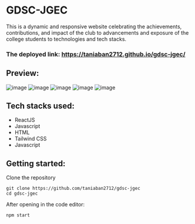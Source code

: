 # GDSC-JGEC
This is a dynamic and responsive website celebrating the achievements, contributions, and impact of the club to advancements and exposure of the college students to technologies and tech stacks.
### The deployed link: https://taniaban2712.github.io/gdsc-jgec/
## Preview:
![image](https://github.com/taniaban2712/gdsc-jgec/assets/110692684/5fc5ea78-ecff-4f95-bc45-1cf26e79252d)
![image](https://github.com/taniaban2712/gdsc-jgec/assets/110692684/a260ea42-d482-4348-b6c3-00af7f9e79b9)
![image](https://github.com/taniaban2712/gdsc-jgec/assets/110692684/b1f4d612-9e2e-44a7-b5b8-2a0432cf4a45)
![image](https://github.com/taniaban2712/gdsc-jgec/assets/110692684/d6ea6f9b-735e-448f-be07-c1c2b1e1cb82)
![image](https://github.com/taniaban2712/gdsc-jgec/assets/110692684/ca3d054f-8a5b-4481-b84b-174ca43c75f0)



## Tech stacks used:
* ReactJS
* Javascript
* HTML
* Tailwind CSS
* Javascript

## Getting started:
Clone the repository
```
git clone https://github.com/taniaban2712/gdsc-jgec
cd gdsc-jgec
```
After opening in the code editor:
```
npm start
```
